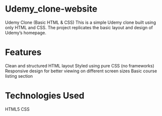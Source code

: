 # Udemy_clone-website
Udemy Clone (Basic HTML & CSS)
This is a simple Udemy clone built using only HTML and CSS. 
The project replicates the basic layout and design of Udemy’s homepage.

# Features
Clean and structured HTML layout
Styled using pure CSS (no frameworks)
Responsive design for better viewing on different screen sizes
Basic course listing section

# Technologies Used
HTML5
CSS
